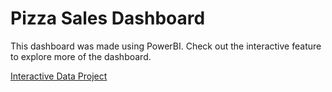 # Pizza Sales Dashboard

This dashboard was made using PowerBI. Check out the interactive feature to explore more of the dashboard.

[Interactive Data Project](https://project.novypro.com/e9OZEE)
